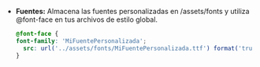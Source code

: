 - **Fuentes:** Almacena las fuentes personalizadas en /assets/fonts y utiliza @font-face en tus archivos de estilo global.
  
  ```css
  @font-face {
  font-family: 'MiFuentePersonalizada';
    src: url('../assets/fonts/MiFuentePersonalizada.ttf') format('truetype');
  }

